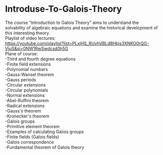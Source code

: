 # Introduse-To-Galois-Theory
The course “Introduction to Galois Theory” aims to understand the solvability of algebraic equations and examine the historical development of this interesting theory.
<br>Playlist of video lectures:<br>
 https://youtube.com/playlist?list=PLxjHS_RUvhVBLd8Hbjs3XNKG0rQG-VjuS&si=0NW1RwSwdcsd0h5G  <br>
Plane of course:<br>
-Third and fourth degree equations<br>
-Finite field extensions<br>
-Polynomial numbers<br>
-Gauss-Wansel theorem<br>
-Gauss periods<br>
-Circular extensions<br>
-Circular polynomials<br>
    -Normal extensions<br>
    -Abel-Ruffini theorem<br>
      -Radical extensions<br>
    -Gauss's theorem<br>
    -Kronecker's theorem<br>
    -Galois groups<br>
    -Primitive element theorem<br>
    -Examples of calculating Galois groups<br>
    -Finite fields (Galois fields)<br>
    -Galois correspondence<br>
    -Fundamental theorem of Galois theory<br>

